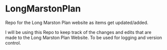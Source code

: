 # LongMarstonPlan
Repo for the Long Marston Plan website as items get updated/added.

I will be using this Repo to keep track of the changes and edits that are made to the Long Marston Plan Website.
To be used for logging and version control.
